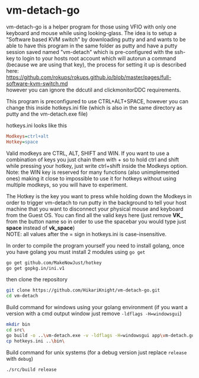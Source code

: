 # vm-detach-go
vm-detach-go is a helper program for those using VFIO with only one keyboard and mouse while using looking-glass.
The idea is to setup a "Software based KVM switch" by downloading putty and and wants to be able to have this program in the same folder as putty and have a putty session saved named "vm-detach" which is pre-configured with the ssh-key to login to your hosts root account which will autorun a command (because we are using that key), the process for setting it up is described here:<br>
https://github.com/rokups/rokups.github.io/blob/master/pages/full-software-kvm-switch.md<br>
however you can ignore the ddcutil and clickmonitorDDC requirements.


This program is preconfigured to use CTRL+ALT+SPACE, however you can change this inside hotkeys.ini file (which is also in the same directory as putty and the vm-detach.exe file)

hotkeys.ini looks like this
```ini
Modkeys=ctrl+alt
Hotkey=space
```



Valid modkeys are CTRL, ALT, SHIFT and WIN. If you want to use a combination of keys you just chain them with + so to hold ctrl and shift while pressing your hotkey, just write ctrl+shift inside the Modkeys option.<br>
Note: the WIN key is reserved for many functions (also unimplemented ones) making it close to impossible to use it for hotkeys without using multiple modkeys, so you will have to experiment.

The Hotkey is the key you want to press while holding down the Modkeys in order to trigger vm-detach to run putty in the background to tell your host machine that you want to disconnect your physical mouse and keyboard from the Guest OS.
You can find all the valid keys here (just remove **VK_** from the button name so in order to use the spacebar you would type just **space** instead of **vk_space**)<br>
NOTE: all values after the = sign in hotkeys.ini is case-insensitive.




In order to compile the program yourself you need to install golang, once you have golang you must install 2 modules using `go get`
```bash
go get github.com/MakeNowJust/hotkey
go get gopkg.in/ini.v1
```


then clone the repository
```bash
git clone https://github.com/HikariKnight/vm-detach-go.git
cd vm-detach
```


Build command for windows using your golang environment (if you want a version with a cmd output window just remove `-ldflags -H=windowsgui`)
```bash
mkdir bin
cd src\
go build -o ..\vm-detach.exe -v -ldflags -H=windowsgui app\vm-detach.go
cp hotkeys.ini ..\bin\
```


Build command for unix systems (for a debug version just replace `release` with `debug`)
```bash
./src/build release
```
